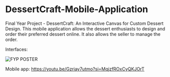 # DessertCraft-Mobile-Application
Final Year Project - DessertCraft: An Interactive Canvas for Custom Dessert Design. This mobile application allows the dessert enthusiasts to design and order their preferred dessert online. It also allows the seller to manage the order.

Interfaces:

![FYP POSTER](https://github.com/user-attachments/assets/6f0a9d3b-5923-49af-914b-c1db6cca06d4)

Mobile app:
https://youtu.be/Gzriay7utmo?si=MqjzfROxCyQKJOrT

